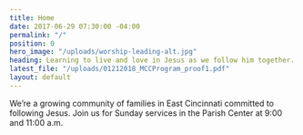 ```yaml
---
title: Home
date: 2017-06-29 07:30:00 -04:00
permalink: "/"
position: 0
hero_image: "/uploads/worship-leading-alt.jpg"
heading: Learning to live and love in Jesus as we follow him together.
latest_file: "/uploads/01212018_MCCProgram_proof1.pdf"
layout: default
---
```


We’re a growing community of families in East Cincinnati committed to following Jesus. Join us for Sunday services in the Parish Center at 9:00 and 11:00 a.m.